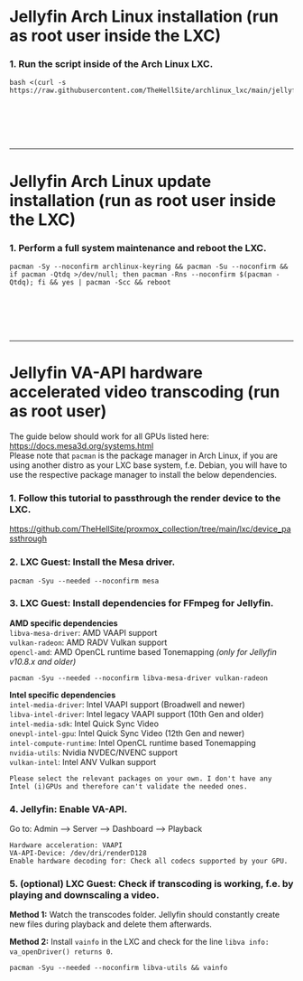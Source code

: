 # Jellyfin Arch Linux installation (run as root user inside the LXC)

### 1. Run the script inside of the Arch Linux LXC.

  ```
  bash <(curl -s https://raw.githubusercontent.com/TheHellSite/archlinux_lxc/main/jellyfin/jellyfin_installer.sh)
  ```

<br />
<br />
<br />
<br />
<hr>

# Jellyfin Arch Linux update installation (run as root user inside the LXC)

### 1. Perform a full system maintenance and reboot the LXC.

  ```
  pacman -Sy --noconfirm archlinux-keyring && pacman -Su --noconfirm && if pacman -Qtdq >/dev/null; then pacman -Rns --noconfirm $(pacman -Qtdq); fi && yes | pacman -Scc && reboot
  ```

<br />
<br />
<br />
<br />
<hr>

# Jellyfin VA-API hardware accelerated video transcoding (run as root user)

The guide below should work for all GPUs listed here: https://docs.mesa3d.org/systems.html  
Please note that `pacman` is the package manager in Arch Linux, if you are using another distro as your LXC base system, f.e. Debian, you will have to use the respective package manager to install the below dependencies.

### 1. Follow this tutorial to passthrough the render device to the LXC.
https://github.com/TheHellSite/proxmox_collection/tree/main/lxc/device_passthrough

### 2. LXC Guest: Install the Mesa driver.

  ```
  pacman -Syu --needed --noconfirm mesa
  ```

### 3. LXC Guest: Install dependencies for FFmpeg for Jellyfin.

**AMD specific dependencies**  
`libva-mesa-driver`: AMD VAAPI support  
`vulkan-radeon`: AMD RADV Vulkan support  
`opencl-amd`: AMD OpenCL runtime based Tonemapping *(only for Jellyfin v10.8.x and older)*  

  ```
  pacman -Syu --needed --noconfirm libva-mesa-driver vulkan-radeon
  ```

**Intel specific dependencies**  
`intel-media-driver`: Intel VAAPI support (Broadwell and newer)  
`libva-intel-driver`: Intel legacy VAAPI support (10th Gen and older)  
`intel-media-sdk`: Intel Quick Sync Video  
`onevpl-intel-gpu`: Intel Quick Sync Video (12th Gen and newer)  
`intel-compute-runtime`: Intel OpenCL runtime based Tonemapping  
`nvidia-utils`: Nvidia NVDEC/NVENC support  
`vulkan-intel`: Intel ANV Vulkan support  

  ```
  Please select the relevant packages on your own. I don't have any Intel (i)GPUs and therefore can't validate the needed ones.
  ```

### 4. Jellyfin: Enable VA-API.

  Go to: Admin --> Server --> Dashboard --> Playback
  ```
  Hardware acceleration: VAAPI
  VA-API-Device: /dev/dri/renderD128
  Enable hardware decoding for: Check all codecs supported by your GPU.
  ```

### 5. (optional) LXC Guest: Check if transcoding is working, f.e. by playing and downscaling a video.

  **Method 1:** Watch the transcodes folder. Jellyfin should constantly create new files during playback and delete them afterwards.

  **Method 2:** Install ```vainfo``` in the LXC and check for the line `libva info: va_openDriver() returns 0`.
  ```
  pacman -Syu --needed --noconfirm libva-utils && vainfo
  ```
